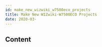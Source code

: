 ```yaml
---
id: make_new_wizwiki_w7500eco_projects
title: Make New WIZwiki-W7500ECO Projects
date: 2020-03-
---
```



## Content